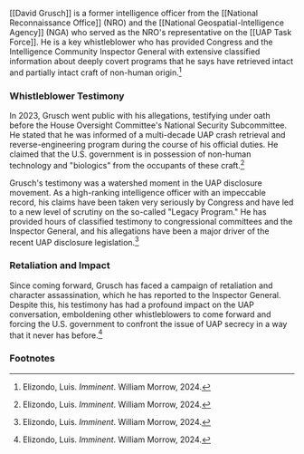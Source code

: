 [[David Grusch]] is a former intelligence officer from the [[National Reconnaissance Office]] (NRO) and the [[National Geospatial-Intelligence Agency]] (NGA) who served as the NRO's representative on the [[UAP Task Force]]. He is a key whistleblower who has provided Congress and the Intelligence Community Inspector General with extensive classified information about deeply covert programs that he says have retrieved intact and partially intact craft of non-human origin.[^1]

### Whistleblower Testimony

In 2023, Grusch went public with his allegations, testifying under oath before the House Oversight Committee's National Security Subcommittee. He stated that he was informed of a multi-decade UAP crash retrieval and reverse-engineering program during the course of his official duties. He claimed that the U.S. government is in possession of non-human technology and "biologics" from the occupants of these craft.[^1]

Grusch's testimony was a watershed moment in the UAP disclosure movement. As a high-ranking intelligence officer with an impeccable record, his claims have been taken very seriously by Congress and have led to a new level of scrutiny on the so-called "Legacy Program." He has provided hours of classified testimony to congressional committees and the Inspector General, and his allegations have been a major driver of the recent UAP disclosure legislation.[^1]

### Retaliation and Impact

Since coming forward, Grusch has faced a campaign of retaliation and character assassination, which he has reported to the Inspector General. Despite this, his testimony has had a profound impact on the UAP conversation, emboldening other whistleblowers to come forward and forcing the U.S. government to confront the issue of UAP secrecy in a way that it never has before.[^1]

### Footnotes
[^1]: Elizondo, Luis. *Imminent*. William Morrow, 2024.
